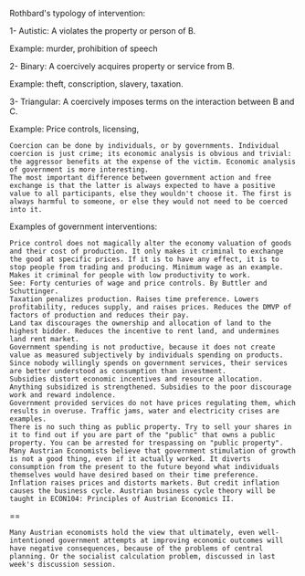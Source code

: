  Rothbard's typology of intervention:

1- Autistic: A violates the property or person of B.

Example: murder, prohibition of speech

2- Binary: A coercively acquires property or service from B.

Example: theft, conscription, slavery, taxation.

3- Triangular: A coercively imposes terms on the interaction between B and C.

Example: Price controls, licensing,

    Coercion can be done by individuals, or by governments. Individual coercion is just crime; its economic analysis is obvious and trivial: the aggressor benefits at the expense of the victim. Economic analysis of government is more interesting.
    The most important difference between government action and free exchange is that the latter is always expected to have a positive value to all participants, else they wouldn't choose it. The first is always harmful to someone, or else they would not need to be coerced into it.


Examples of government interventions:

    Price control does not magically alter the economy valuation of goods and their cost of production. It only makes it criminal to exchange the good at specific prices. If it is to have any effect, it is to stop people from trading and producing. Minimum wage as an example. Makes it criminal for people with low productivity to work.
    See: Forty centuries of wage and price controls. By Buttler and Schuttinger.
    Taxation penalizes production. Raises time preference. Lowers profitability, reduces supply, and raises prices. Reduces the DMVP of factors of production and reduces their pay.
    Land tax discourages the ownership and allocation of land to the highest bidder. Reduces the incentive to rent land, and undermines land rent market.
    Government spending is not productive, because it does not create value as measured subjectively by individuals spending on products. Since nobody willingly spends on government services, their services are better understood as consumption than investment.
    Subsidies distort economic incentives and resource allocation. Anything subsidized is strengthened. Subsidies to the poor discourage work and reward indolence.
    Government provided services do not have prices regulating them, which results in overuse. Traffic jams, water and electricity crises are examples.
    There is no such thing as public property. Try to sell your shares in it to find out if you are part of the "public" that owns a public property. You can be arrested for trespassing on "public property".
    Many Austrian Economists believe that government stimulation of growth is not a good thing, even if it actually worked. It diverts consumption from the present to the future beyond what individuals themselves would have desired based on their time preference.
    Inflation raises prices and distorts markets. But credit inflation causes the business cycle. Austrian business cycle theory will be taught in ECON104: Principles of Austrian Economics II.

==

    Many Austrian economists hold the view that ultimately, even well-intentioned government attempts at improving economic outcomes will have negative consequences, because of the problems of central planning. Or the socialist calculation problem, discussed in last week's discussion session.
